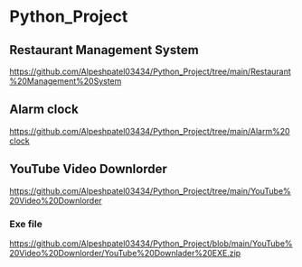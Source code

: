 # Python_Project

## Restaurant Management System
https://github.com/Alpeshpatel03434/Python_Project/tree/main/Restaurant%20Management%20System

## Alarm clock 
https://github.com/Alpeshpatel03434/Python_Project/tree/main/Alarm%20clock

## YouTube Video Downlorder
https://github.com/Alpeshpatel03434/Python_Project/tree/main/YouTube%20Video%20Downlorder
### Exe file
https://github.com/Alpeshpatel03434/Python_Project/blob/main/YouTube%20Video%20Downlorder/YouTube%20Downlader%20EXE.zip
